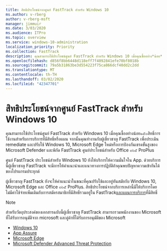 ```yaml
---
title: สิทธิประโยชน์จากศูนย์ FastTrack สำหรับ Windows 10
ms.author: v-rberg
author: v-rberg-msft
manager: jimmuir
ms.date: 3/03/2020
ms.audience: ITPro
ms.topic: overview
ms.service: windows-10-administration
localization_priority: Priority
ms.collection: FastTrack
description: คุณสามารถใช้ประโยชน์ศูนย์ FastTrack สำหรับ Windows 10 เมื่อคุณซื้ออย่าง*น้อย*๑๕๐สิทธิ์การใช้งานสำหรับการบริการที่มีสิทธิ์หรือแผน
ms.openlocfilehash: d856f8bb6448d118eff7f4092841efe70bf8018b
ms.sourcegitcommit: 79a5b31863be3d554223f75ca866dcf40dd2c2dd
ms.translationtype: MT
ms.contentlocale: th-TH
ms.lasthandoff: 03/02/2020
ms.locfileid: "42347701"
---
```

# <a name="fasttrack-center-benefit-for-windows-10"></a>สิทธิประโยชน์จากศูนย์ FastTrack สำหรับ Windows 10

คุณสามารถใช้ประโยชน์ศูนย์ FastTrack สำหรับ Windows 10 เมื่อคุณซื้ออย่างน้อย๑๕๐สิทธิ์การใช้งานสำหรับการบริการที่มีสิทธิ์หรือแผน จากนั้นคุณทำงานกับผู้เชี่ยวชาญ FastTrack เพื่อประเมิน remediate และปรับใช้ Windows 10, Microsoft Edge ใหม่หรือการป้องกันเธรดขั้นสูงของ Microsoft Defender และพิกัด FastTrack ศูนย์ประโยชน์สำหรับ Office ๓๖๕ ProPlus 

ศูนย์ FastTrack ประโยชน์สำหรับ Windows 10 ยังให้บริการให้ความมั่นใจใน App. ด้วยบริการนี้ผู้เชี่ยวชาญ FastTrack จะมีการให้คำแนะนำและแนวทางการปฏิบัติถ้าคุณพบปัญหาความเข้ากันได้ของโปรแกรมประยุกต์ 

ผู้เชี่ยวชาญ FastTrack ยังจะให้คำแนะนำในขณะที่คุณปรับใช้และอยู่ทันสมัยกับ Windows 10, Microsoft Edge และ Office ๓๖๕ ProPlus. สิทธิประโยชน์จากบริการเหล่านี้มีให้บริการโดยไม่มีค่าใช้จ่ายเพิ่มเติมกับการสมัครสมาชิกที่มีสิทธิ์รวมอยู่ใน FastTrack[และแผนการบริการ](M365-eligible-services-and-plans.md)ที่มีสิทธิ์
  
> [!NOTE]
> สำหรับวัตถุประสงค์ของเอกสารฉบับนี้ผู้เชี่ยวชาญ FastTrack สามารถรวมพนักงานของ Microsoft ที่ได้รับการอนุมัติจาก microsoft และคู่ค้าที่ได้รับการอนุมัติของ Microsoft 
    
- [Windows 10](Win-10-windows-10.md)
- [App Assure](Win-10-app-assure.md)
- [Microsoft Edge](Win-10-microsoft-edge.md)
- [Microsoft Defender Advanced Threat Protection](Win-10-microsoft-defender-atp.md)
  

  

 